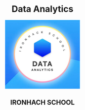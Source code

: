 <div align="center">

# Data Analytics

<img src="https://github.com/TonyVargas777/Data_Analytics/blob/main/Data_analytics_logo.png" alt="Data Analytics Logo" />

## IRONHACH SCHOOL

</div>
